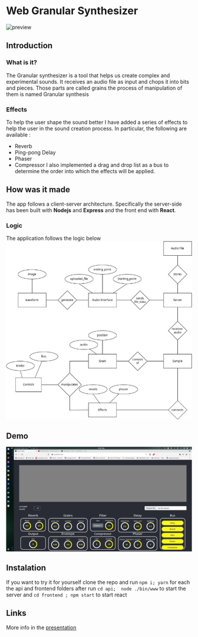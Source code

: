 # Web Granular Synthesizer 
![preview](./granular.png)
## Introduction
### What is it?
The Granular synthesizer is a tool that helps us create complex and 
experimental sounds.
It receives an audio file as input and chops it into bits and pieces.
Those parts are called grains the process of manipulation of them is named 
Granular synthesis
### Effects
To help the user shape the sound better I have added a series of effects to help
the user in the sound creation process. In particular, the following are
available :
* Reverb
* Ping-pong Delay
* Phaser
* Compressor
I also implemented a drag and drop list as a bus to determine the order into which
the effects will be applied.

## How was it made
The app follows a client-server architecture. Specifically the server-side
has been built with **Nodejs** and **Express** and the front end with **React**.
### Logic
The application follows the logic below
![diagram]( ./granular.jpg )

## Demo
[![IMAGE ALT TEXT HERE](./thumbnail.jpg)](./final-demo.mp4)
## Instalation
If you want to try it for yourself clone the repo and run
`npm i; yarn`
for each the api and frontend folders 
after run 
`cd api; 
node ./bin/www` 
to start the server
and 
`cd frontend ;
npm start` to start react
## Links
More info in the [presentation](./presentation.pdf)

